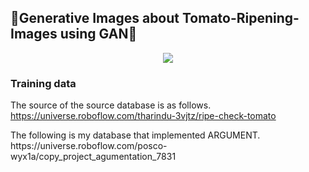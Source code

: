 ## 🍅Generative Images about Tomato-Ripening-Images using GAN🍅

<p align="center">
<img src="https://github.com/chaninjung/tomato-ripening-GAN/assets/156671303/25c71224-e2fd-4893-9a7e-a93a15435981.gif">
</p>
</p>

### Training data
The source of the source database is as follows.
https://universe.roboflow.com/tharindu-3vjtz/ripe-check-tomato
</p>
The following is my database that implemented ARGUMENT.
https://universe.roboflow.com/posco-wyx1a/copy_project_agumentation_7831
